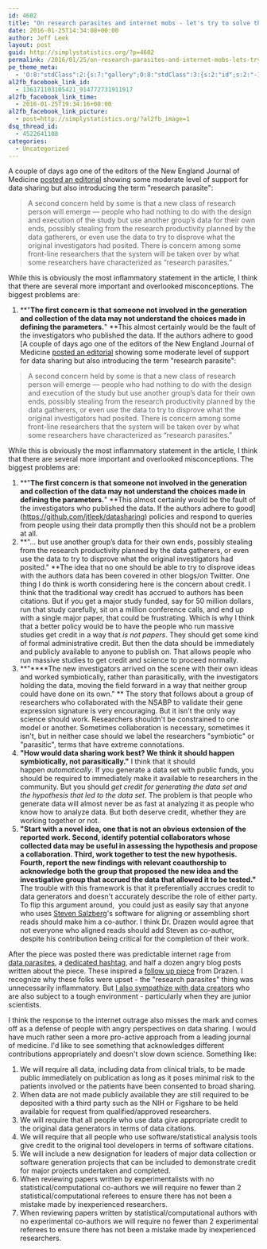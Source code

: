 ```yaml
---
id: 4602
title: "On research parasites and internet mobs - let's try to solve the real problem."
date: 2016-01-25T14:34:08+00:00
author: Jeff Leek
layout: post
guid: http://simplystatistics.org/?p=4602
permalink: /2016/01/25/on-research-parasites-and-internet-mobs-lets-try-to-solve-the-real-problem/
pe_theme_meta:
  - 'O:8:"stdClass":2:{s:7:"gallery";O:8:"stdClass":3:{s:2:"id";s:2:"-1";s:5:"width";s:0:"";s:6:"height";s:0:"";}s:5:"video";O:8:"stdClass":1:{s:2:"id";s:2:"-1";}}'
al2fb_facebook_link_id:
  - 136171103105421_914772731911917
al2fb_facebook_link_time:
  - 2016-01-25T19:34:16+00:00
al2fb_facebook_link_picture:
  - post=http://simplystatistics.org/?al2fb_image=1
dsq_thread_id:
  - 4522641108
categories:
  - Uncategorized
---
```

A couple of days ago one of the editors of the New England Journal of Medicine [posted an editorial](http://www.nejm.org/doi/full/10.1056/NEJMe1516564) showing some moderate level of support for data sharing but also introducing the term "research parasite":

> A second concern held by some is that a new class of research person will emerge — people who had nothing to do with the design and execution of the study but use another group’s data for their own ends, possibly stealing from the research productivity planned by the data gatherers, or even use the data to try to disprove what the original investigators had posited. There is concern among some front-line researchers that the system will be taken over by what some researchers have characterized as “research parasites.”

While this is obviously the most inflammatory statement in the article, I think that there are several more important and overlooked misconceptions. The biggest problems are:

  1. **"****The first concern is that someone not involved in the generation and collection of the data may not understand the choices made in defining the parameters.****" **This almost certainly would be the fault of the investigators who published the data. If the authors adhere to good [A couple of days ago one of the editors of the New England Journal of Medicine [posted an editorial](http://www.nejm.org/doi/full/10.1056/NEJMe1516564) showing some moderate level of support for data sharing but also introducing the term "research parasite":

> A second concern held by some is that a new class of research person will emerge — people who had nothing to do with the design and execution of the study but use another group’s data for their own ends, possibly stealing from the research productivity planned by the data gatherers, or even use the data to try to disprove what the original investigators had posited. There is concern among some front-line researchers that the system will be taken over by what some researchers have characterized as “research parasites.”

While this is obviously the most inflammatory statement in the article, I think that there are several more important and overlooked misconceptions. The biggest problems are:

  1. **"****The first concern is that someone not involved in the generation and collection of the data may not understand the choices made in defining the parameters.****" **This almost certainly would be the fault of the investigators who published the data. If the authors adhere to good](https://github.com/jtleek/datasharing) policies and respond to queries from people using their data promptly then this should not be a problem at all.
  2. **"... but use another group’s data for their own ends, possibly stealing from the research productivity planned by the data gatherers, or even use the data to try to disprove what the original investigators had posited." **The idea that no one should be able to try to disprove ideas with the authors data has been covered in other blogs/on Twitter. One thing I do think is worth considering here is the concern about credit. I think that the traditional way credit has accrued to authors has been citations. But if you get a major study funded, say for 50 million dollars, run that study carefully, sit on a million conference calls, and end up with a single major paper, that could be frustrating. Which is why I think that a better policy would be to have the people who run massive studies get credit in a way that _is not papers_. They should get some kind of formal administrative credit. But then the data should be immediately and publicly available to anyone to publish on. That allows people who run massive studies to get credit and science to proceed normally.
  3. **"****The new investigators arrived on the scene with their own ideas and worked symbiotically, rather than parasitically, with the investigators holding the data, moving the field forward in a way that neither group could have done on its own." ** The story that follows about a group of researchers who collaborated with the NSABP to validate their gene expression signature is very encouraging. But it isn't the only way science should work. Researchers shouldn't be constrained to one model or another. Sometimes collaboration is necessary, sometimes it isn't, but in neither case should we label the researchers "symbiotic" or "parasitic", terms that have extreme connotations.
  4. **"How would data sharing work best? We think it should happen symbiotically, not parasitically."** I think that it should happen _automatically_. If you generate a data set with public funds, you should be required to immediately make it available to researchers in the community. But you should _get credit for generating the data set and the hypothesis that led to the data set_. The problem is that people who generate data will almost never be as fast at analyzing it as people who know how to analyze data. But both deserve credit, whether they are working together or not.
  5. **"Start with a novel idea, one that is not an obvious extension of the reported work. Second, identify potential collaborators whose collected data may be useful in assessing the hypothesis and propose a collaboration. Third, work together to test the new hypothesis. Fourth, report the new findings with relevant coauthorship to acknowledge both the group that proposed the new idea and the investigative group that accrued the data that allowed it to be tested."** The trouble with this framework is that it preferentially accrues credit to data generators and doesn't accurately describe the role of either party. To flip this argument around,  you could just as easily say that anyone who uses [Steven Salzberg](http://salzberg-lab.org/)'s software for aligning or assembling short reads should make him a co-author. I think Dr. Drazen would agree that not everyone who aligned reads should add Steven as co-author, despite his contribution being critical for the completion of their work.

After the piece was posted there was predictable internet rage from [data parasites](https://twitter.com/dataparasite), a [dedicated hashtag](https://twitter.com/hashtag/researchparasite?src=hash), and half a dozen angry blog posts written about the piece. These inspired a [follow up piece](http://www.nejm.org/doi/full/10.1056/NEJMe1601087) from Drazen. I recognize why these folks were upset - the "research parasites" thing was unnecessarily inflammatory. But [I also sympathize with data creators](http://simplystatistics.org/2014/03/05/plos-one-i-have-an-idea-for-what-to-do-with-all-your-profits-buy-hard-drives/) who are also subject to a tough environment - particularly when they are junior scientists.

I think the response to the internet outrage also misses the mark and comes off as a defense of people with angry perspectives on data sharing. I would have much rather seen a more pro-active approach from a leading journal of medicine. I'd like to see something that acknowledges different contributions appropriately and doesn't slow down science. Something like:

  1. We will require all data, including data from clinical trials, to be made public immediately on publication as long as it poses minimal risk to the patients involved or the patients have been consented to broad sharing.
  2. When data are not made publicly available they are still required to be deposited with a third party such as the NIH or Figshare to be held available for request from qualified/approved researchers.
  3. We will require that all people who use data give appropriate credit to the original data generators in terms of data citations.
  4. We will require that all people who use software/statistical analysis tools give credit to the original tool developers in terms of software citations.
  5. We will include a new designation for leaders of major data collection or software generation projects that can be included to demonstrate credit for major projects undertaken and completed.
  6. When reviewing papers written by experimentalists with no statistical/computational co-authors we will require no fewer than 2 statistical/computational referees to ensure there has not been a mistake made by inexperienced researchers.
  7. When reviewing papers written by statistical/computational authors with no experimental co-authors we will require no fewer than 2 experimental referees to ensure there has not been a mistake made by inexperienced researchers.

&nbsp;